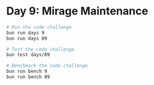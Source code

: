 # Day 9: Mirage Maintenance

```bash
# Run the code challenge
bun run days 9
bun run days 09

# Test the code challenge
bun test days/09

# Benchmark the code challenge
bun run bench 9
bun run bench 09
```
